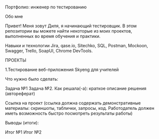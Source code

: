 Портфолио: инженер по тестированию


Обо мне

Привет! Меня зовут Диля, я начинающий тестировщик.
В этом репозитории вы можете найти некоторые из моих проектов, выполненных во время обучения и практики.

Навыки и технологии
Jira, qase.io, Sitechko, SQL, Postman, Mockoon, Swagger, Trello,
SoapUI, Chrome DevTools.

ПРОЕКТЫ

1.Тестирование веб-приложения Skyeng для учителей

Что нужно было сделать:

Задача №1
Задача №2.
Как решала(-а): краткое описание решения (автореферат)

Ссылка на проект (ссылка должна содержать демонстративные материалы: скриншоты, таблички, запросы, код. Работодатель должен иметь возможность быстро посмотреть результаты работы)

Выводы (итоги):

Итог №1
Итог №2


